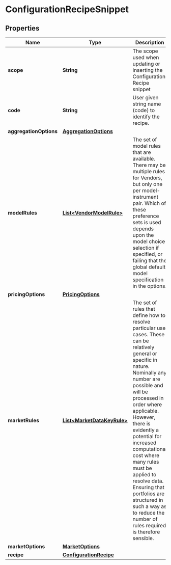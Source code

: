 

# ConfigurationRecipeSnippet

## Properties

Name | Type | Description | Notes
------------ | ------------- | ------------- | -------------
**scope** | **String** | The scope used when updating or inserting the Configuration Recipe snippet | 
**code** | **String** | User given string name (code) to identify the recipe. | 
**aggregationOptions** | [**AggregationOptions**](AggregationOptions.md) |  |  [optional]
**modelRules** | [**List&lt;VendorModelRule&gt;**](VendorModelRule.md) | The set of model rules that are available. There may be multiple rules for Vendors, but only one per model-instrument pair.  Which of these preference sets is used depends upon the model choice selection if specified, or failing that the global default model specification  in the options. |  [optional]
**pricingOptions** | [**PricingOptions**](PricingOptions.md) |  |  [optional]
**marketRules** | [**List&lt;MarketDataKeyRule&gt;**](MarketDataKeyRule.md) | The set of rules that define how to resolve particular use cases. These can be relatively general or specific in nature.  Nominally any number are possible and will be processed in order where applicable. However, there is evidently a potential  for increased computational cost where many rules must be applied to resolve data. Ensuring that portfolios are structured in  such a way as to reduce the number of rules required is therefore sensible. |  [optional]
**marketOptions** | [**MarketOptions**](MarketOptions.md) |  |  [optional]
**recipe** | [**ConfigurationRecipe**](ConfigurationRecipe.md) |  |  [optional]



